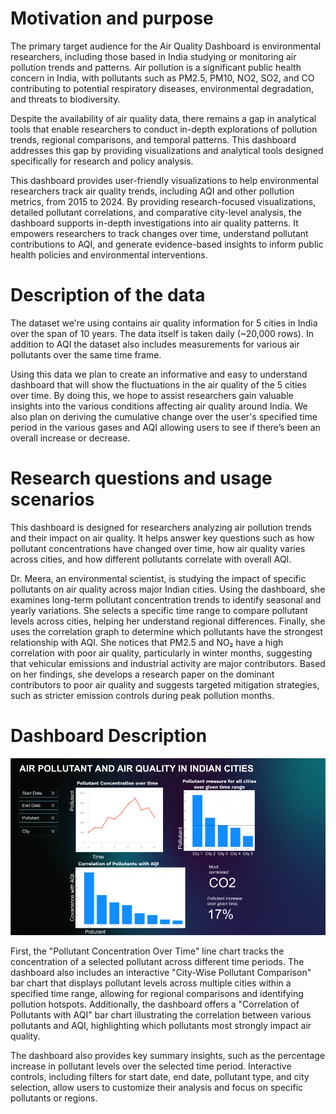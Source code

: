 # Motivation and purpose

The primary target audience for the Air Quality Dashboard is environmental researchers, including those based in India studying or monitoring air pollution trends and patterns. Air pollution is a significant public health concern in India, with pollutants such as PM2.5, PM10, NO2, SO2, and CO contributing to potential respiratory diseases, environmental degradation, and threats to biodiversity.

Despite the availability of air quality data, there remains a gap in analytical tools that enable researchers to conduct in-depth explorations of pollution trends, regional comparisons, and temporal patterns. This dashboard addresses this gap by providing visualizations and analytical tools designed specifically for research and policy analysis.

This dashboard provides user-friendly visualizations to help environmental researchers track air quality trends, including AQI and other pollution metrics, from 2015 to 2024. By providing research-focused visualizations, detailed pollutant correlations, and comparative city-level analysis, the dashboard supports in-depth investigations into air quality patterns. It empowers researchers to track changes over time, understand pollutant contributions to AQI, and generate evidence-based insights to inform public health policies and environmental interventions.

# Description of the data


The dataset we're using contains air quality information for 5 cities in India over the span of 10 years. The data itself is taken daily (~20,000 rows). In addition to AQI the dataset also includes measurements for various air pollutants over the same time frame.


Using this data we plan to create an informative and easy to understand dashboard that will show the fluctuations in the air quality of the 5 cities over time. By doing this, we hope to assist researchers gain valuable insights into the various conditions affecting air quality around India. We also plan on deriving the cumulative change over the user's specified time period in the various gases and AQI allowing users to see if there’s been an overall increase or decrease.

# Research questions and usage scenarios

This dashboard is designed for researchers analyzing air pollution trends and their impact on air quality. It helps answer key questions such as how pollutant concentrations have changed over time, how air quality varies across cities, and how different pollutants correlate with overall AQI.

Dr. Meera, an environmental scientist, is studying the impact of specific pollutants on air quality across major Indian cities. Using the dashboard, she examines long-term pollutant concentration trends to identify seasonal and yearly variations. She selects a specific time range to compare pollutant levels across cities, helping her understand regional differences. Finally, she uses the correlation graph to determine which pollutants have the strongest relationship with AQI. She notices that PM2.5 and NO₂ have a high correlation with poor air quality, particularly in winter months, suggesting that vehicular emissions and industrial activity are major contributors. Based on her findings, she develops a research paper on the dominant contributors to poor air quality and suggests targeted mitigation strategies, such as stricter emission controls during peak pollution months.

# Dashboard Description

![alt text](../img/sketch.png)

First, the "Pollutant Concentration Over Time" line chart tracks the concentration of a selected pollutant across different time periods. The dashboard also includes an interactive "City-Wise Pollutant Comparison" bar chart that displays pollutant levels across multiple cities within a specified time range, allowing for regional comparisons and identifying pollution hotspots.  Additionally, the dashboard offers a "Correlation of Pollutants with AQI" bar chart illustrating the correlation between various pollutants and AQI, highlighting which pollutants most strongly impact air quality. 

The dashboard also provides key summary insights, such as the percentage increase in pollutant levels over the selected time period. Interactive controls, including filters for start date, end date, pollutant type, and city selection, allow users to customize their analysis and focus on specific pollutants or regions.
